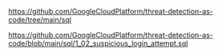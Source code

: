https://github.com/GoogleCloudPlatform/threat-detection-as-code/tree/main/sql

https://github.com/GoogleCloudPlatform/threat-detection-as-code/blob/main/sql/1_02_suspicious_login_attempt.sql

